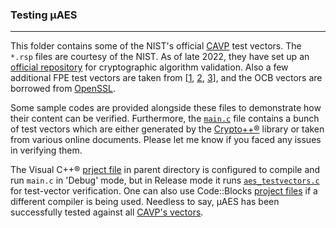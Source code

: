 ### Testing µAES
---
This folder contains some of the NIST's official [CAVP](https://csrc.nist.gov/Projects/cryptographic-algorithm-validation-program/cavp-testing-block-cipher-modes) test vectors. The `*.rsp` files are courtesy of the NIST. As of late 2022, they have set up an [official repository](https://github.com/usnistgov/ACVP-Server) for cryptographic algorithm validation. Also a few additional FPE test vectors are taken from [[1](https://github.com/ubiqsecurity/ubiq-fpe-c/tree/master/src/test), [2](https://github.com/mysto/python-fpe/tree/main/ff3), [3](https://github.com/0NG/Format-Preserving-Encryption)], and the OCB vectors are borrowed from [OpenSSL](https://github.com/openssl/openssl/blob/5a7bc0be97dee9ac715897fe8180a08e211bc6ea/test/evpciph.txt).

Some sample codes are provided alongside these files to demonstrate how their content can be verified. Furthermore, the [`main.c`](../main.c) file contains a bunch of test vectors which are either generated by the [Crypto++®](https://github.com/weidai11/cryptopp) library or taken from various online documents. Please let me know if you faced any issues in verifying them.

The Visual C++® [prject file](../prj_vc++.vcxproj) in parent directory is configured to compile and run `main.c` in 'Debug' mode, but in Release mode it runs [`aes_testvectors.c`](aes_testvectors.c) for test-vector verification. One can also use Code::Blocks [project files](aes_tests.cbp) if a different compiler is being used. Needless to say, µAES has been successfully tested against all [CAVP's vectors](https://csrc.nist.gov/Projects/cryptographic-algorithm-validation-program/cavp-testing-block-cipher-modes).
